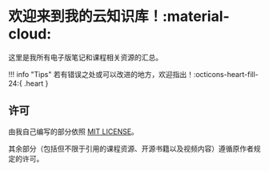 # **欢迎来到我的云知识库！:material-cloud:**

这里是我所有电子版笔记和课程相关资源的汇总。

!!! info "Tips"
    若有错误之处或可以改进的地方，欢迎指出！:octicons-heart-fill-24:{ .heart }

## 许可

由我自己编写的部分依照 [MIT LICENSE](https://www.tawesoft.co.uk/kb/article/mit-license-faq)。

其余部分（包括但不限于引用的课程资源、开源书籍以及视频内容）遵循原作者规定的许可。

<!--
## Commands

* `mkdocs new [dir-name]` - Create a new project.
* `mkdocs serve` - Start the live-reloading docs server.
* `mkdocs build` - Build the documentation site.
* `mkdocs -h` - Print help message and exit.

## Project layout

    mkdocs.yml    # The configuration file.
    docs/
        index.md  # The documentation homepage.
        ...       # Other markdown pages, images and other files.
-->